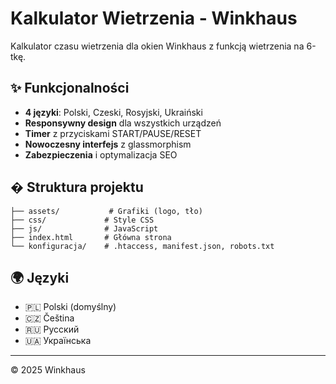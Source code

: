 # Kalkulator Wietrzenia - Winkhaus

Kalkulator czasu wietrzenia dla okien Winkhaus z funkcją wietrzenia na 6-tkę.

## ✨ Funkcjonalności

- **4 języki**: Polski, Czeski, Rosyjski, Ukraiński
- **Responsywny design** dla wszystkich urządzeń
- **Timer** z przyciskami START/PAUSE/RESET
- **Nowoczesny interfejs** z glassmorphism
- **Zabezpieczenia** i optymalizacja SEO

## � Struktura projektu

```
├── assets/           # Grafiki (logo, tło)
├── css/             # Style CSS
├── js/              # JavaScript
├── index.html       # Główna strona
└── konfiguracja/    # .htaccess, manifest.json, robots.txt
```

## 🌍 Języki

- 🇵🇱 Polski (domyślny)
- 🇨🇿 Čeština 
- 🇷🇺 Русский
- 🇺🇦 Українська

---

© 2025 Winkhaus
